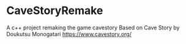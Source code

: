 # CaveStoryRemake
A c++ project remaking the game cavestory
Based on Cave Story by Doukutsu Monogatari
https://www.cavestory.org/

